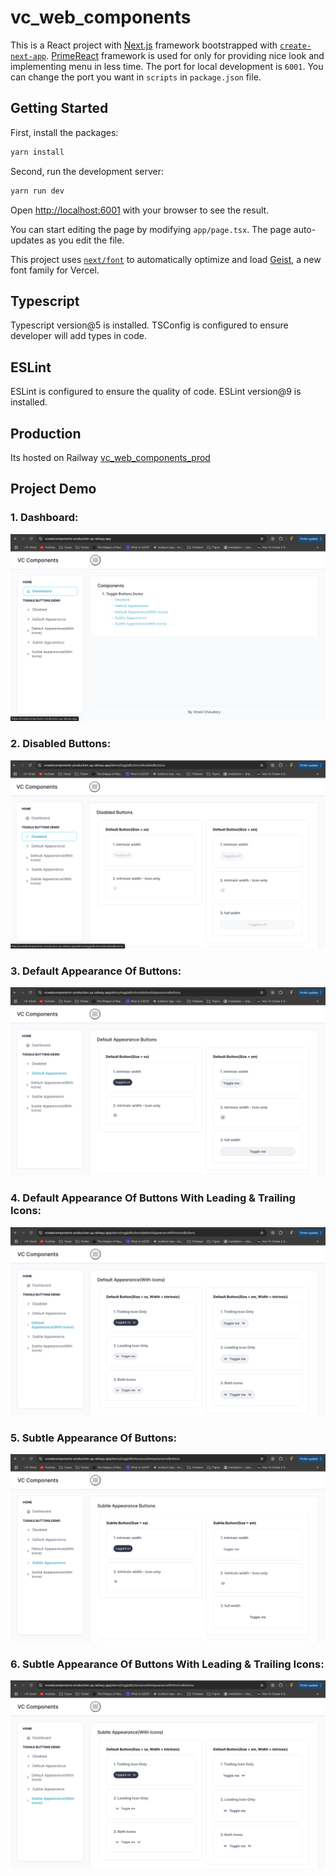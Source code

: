 # vc_web_components

This is a React project with [Next.js](https://nextjs.org) framework bootstrapped with [`create-next-app`](https://nextjs.org/docs/app/api-reference/cli/create-next-app). [PrimeReact](https://primereact.org/installation/) framework is used for only for providing nice look and implementing menu in less time. The port for local development is `6001`. You can change the port you want in `scripts` in `package.json` file.

## Getting Started

First, install the packages:

```bash
yarn install
```

Second, run the development server:

```bash
yarn run dev
```

Open [http://localhost:6001](http://localhost:6001) with your browser to see the result.

You can start editing the page by modifying `app/page.tsx`. The page auto-updates as you edit the file.

This project uses [`next/font`](https://nextjs.org/docs/app/building-your-application/optimizing/fonts) to automatically optimize and load [Geist](https://vercel.com/font), a new font family for Vercel.

## Typescript

Typescript version@5 is installed. TSConfig is configured to ensure developer will add types in code.

## ESLint

ESLint is configured to ensure the quality of code. ESLint version@9 is installed.

## Production

Its hosted on Railway [vc_web_components_prod](https://vcwebcomponents-production.up.railway.app/)

## Project Demo

### 1. Dashboard:

<img src="docs/assets/images/dashboard.png">

### 2. Disabled Buttons:

<img src="docs/assets/images/disabled_btns.png">

### 3. Default Appearance Of Buttons:

<img src="docs/assets/images/default_appearance_btns.png">

### 4. Default Appearance Of Buttons With Leading & Trailing Icons:

<img src="docs/assets/images/default_appearance_with_icons_btns.png">

### 5. Subtle Appearance Of Buttons:

<img src="docs/assets/images/subtle_appearance_btns.png">

### 6. Subtle Appearance Of Buttons With Leading & Trailing Icons:

<img src="docs/assets/images/subtle_appearance_with_icons_btns.png">
